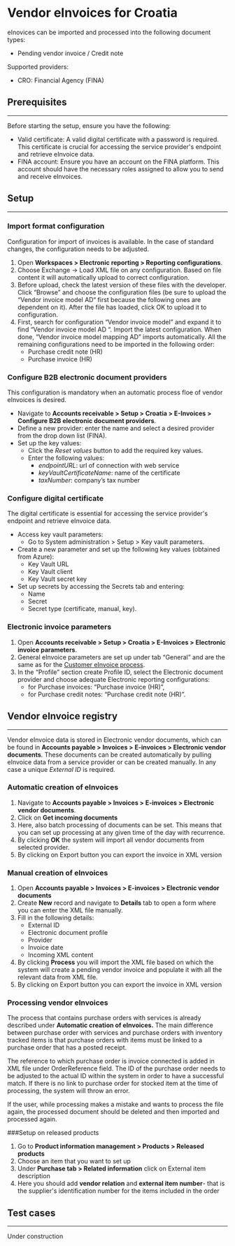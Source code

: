 # Vendor eInvoices for Croatia

eInovices can be imported and processed into the following document types: 
- Pending vendor invoice / Credit note

Supported providers: 
- CRO: Financial Agency (FINA)

## **Prerequisites**
---
Before starting the setup, ensure you have the following:
- Valid certificate: A valid digital certificate with a password is required. This certificate is crucial for accessing the service provider's endpoint and retrieve eInvoice data.
- FINA account: Ensure you have an account on the FINA platform. This account should have the necessary roles assigned to allow you to send and receive eInvoices.


## **Setup**
---

### **Import format configuration**
Configuration for import of invoices is available. In the case of standard changes, the configuration needs to be adjusted.
1.	Open **Workspaces > Electronic reporting > Reporting configurations**.
2.	Choose Exchange -> Load XML file on any configuration. Based on file content it will automatically upload to correct configuration.
3.	Before upload, check the latest version of these files with the developer. Click “Browse” and choose the configuration files (be sure to upload the “Vendor invoice model AD“ first because the following ones are dependent on it). After the file has loaded, click OK to upload it to configuration.
4.	First, search for configuration “Vendor invoice model” and expand it to find “Vendor invoice model AD “. Import the latest configuration. When done, “Vendor invoice model mapping AD” imports automatically. All the remaining configurations need to be imported in the following order:
    -  Purchase credit note (HR)
    - Purchase invoice (HR)


### **Configure B2B electronic document providers**
This configuration is mandatory when an automatic process floe of vendor eInvoices is desired.

- Navigate to **Accounts receivable > Setup > Croatia > E-Invoices > Configure B2B electronic document providers**.
- Define a new provider: enter the name and select a desired provider from the drop down list (FINA).
- Set up the key values:
    - Click the _Reset values_ button to add the required key values.
    - Enter the following values:
      - _endpointURL_: url of connection with web service
      - _keyVaultCertificateName_: name of the certificate
      - _taxNumber_: company’s tax number

### **Configure digital certificate**
The digital certificate is essential for accessing the service provider's endpoint and retrieve eInvoice data.
- Access key vault parameters:
  - Go to System administration > Setup > Key vault parameters.
- Create a new parameter and set up the following key values (obtained from Azure):
  - Key Vault URL
  - Key Vault client
  - Key Vault secret key
- Set up secrets by accessing the Secrets tab and entering:
  - Name 
  - Secret 
  - Secret type (certificate, manual, key).

### **Electronic invoice parameters**
1. Open **Accounts receivable > Setup > Croatia > E-Invoices > Electronic invoice parameters**.
2. General eInvoice parameters are set up under tab “General” and are the same as for the [Customer eInvoice process](/Help/Core-Localization/eInvoice/eInvoice-for-Croatia/Customer-eInvoices-for-Croatia).
3. In the “Profile” section create Profile ID, select the Electronic document provider and choose adequate Electronic reporting configurations: 
   - for Purchase invoices: “Purchase invoice (HR)”,
   - for Purchase credit notes: “Purchase credit note (HR)”.


## **Vendor eInvoice registry**
---
Vendor eInvoice data is stored in Electronic vendor documents, which can be found in **Accounts payable > Invoices > E-invoices > Electronic vendor documents**. These documents can be created automatically by pulling eInvoice data from a service provider or can be created manually. In any case a unique _External ID_ is required.


### **Automatic creation of eInvoices**

1. Navigate to **Accounts payable > Invoices > E-invoices > Electronic vendor documents**.
2. Click on **Get incoming documents**
3. Here, also batch processing of documents can be set. This means that you can set up processing at any given time of the day with recurrence. 
4. By clicking **OK** the system will import all vendor documents from selected provider.
5. By clicking on Export button you can export the invoice in XML version

### **Manual creation of eInvoices**
1. Open **Accounts payable > Invoices > E-invoices > Electronic vendor documents**
2. Create **New** record and navigate to **Details** tab to open a form where you can enter the XML file manually.
3. Fill in the following details:
   - External ID
   - Electronic document profile
   - Provider
   - Invoice date
   - Incoming XML content
4. By clicking **Process** you will import the XML file based on which the system will create a pending vendor invoice and populate it with all the relevant data from XML file.
5. By clicking on Export button you can export the invoice in XML version

### **Processing vendor eInvoices**
The process that contains purchase orders with services is already described under **Automatic creation of eInvoices.** The main difference between purchase order with services and purchase orders with inventory tracked items is that purchase orders with items must be linked to a purchase order that has a posted receipt.

The reference to which purchase order is invoice connected is added in XML file under OrderReference field. The ID of the purchase order needs to be adjusted to the actual ID within the system in order  to have a successful match. If there is no link to purchase order for stocked item at the time of processing, the system will throw an error.

If the user, while processing makes a mistake and wants to process the file again, the processed document should be deleted and then imported and processed again.

###Setup on released products
1. Go to **Product information management > Products > Released products**
2. Choose an item that you want to set up
3. Under **Purchase tab > Related information** click on External item description
4. Here you should add **vendor relation** and **external item number**- that is the supplier's identification number for the items included in the order

## **Test cases**
---
Under construction
